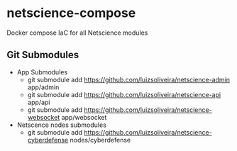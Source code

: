 # netscience-compose
Docker compose IaC for all Netscience modules


## Git Submodules
* App Submodules
  * git submodule add https://github.com/luizsoliveira/netscience-admin app/admin
  * git submodule add https://github.com/luizsoliveira/netscience-api app/api
  * git submodule add https://github.com/luizsoliveira/netscience-websocket app/websocket
* Netscence nodes submodules
  * git submodule add https://github.com/luizsoliveira/netscience-cyberdefense nodes/cyberdefense